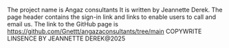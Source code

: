 The project name is Angaz consultants
It is written by Jeannette Derek.
The page header contains the sign-in link and links to enable users to call and email us.
The link to the GitHub page is https://github.com/Gnettt/angazaconsultants/tree/main
COPYWRITE LINSENCE BY JEANNETTE DEREK@2025
